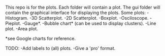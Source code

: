 This repo is for the plots.
Each folder will contain a plot. The gui folder will contain the graphical interface for 
displaying the plots.
Some plots:
	-Histogram.
	-3D Scatterplot.
	-2D Scatterplot.
	-Boxplot.
	-Osciloscope.
	-Pieplot.
	-Gauge*.
	-Bubble chart* (can be used to display clusters).
	-Line plot.
	-Area plot.

*see Google charts for reference.

TODO:
	-Add labels to (all) plots.
	-Give a 'pro' format.